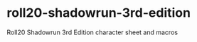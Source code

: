 roll20-shadowrun-3rd-edition
============================

Roll20 Shadowrun 3rd Edition character sheet and macros
